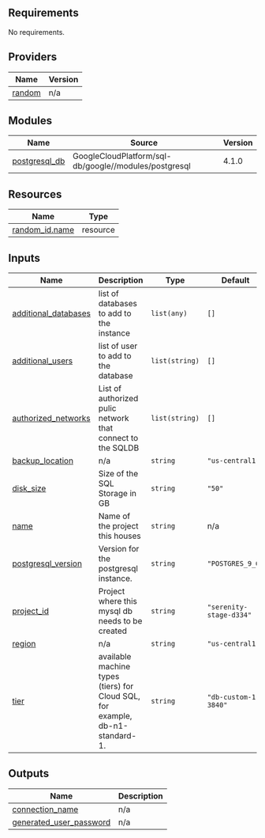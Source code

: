 ## Requirements

No requirements.

## Providers

| Name | Version |
|------|---------|
| <a name="provider_random"></a> [random](#provider\_random) | n/a |

## Modules

| Name | Source | Version |
|------|--------|---------|
| <a name="module_postgresql_db"></a> [postgresql\_db](#module\_postgresql\_db) | GoogleCloudPlatform/sql-db/google//modules/postgresql | 4.1.0 |

## Resources

| Name | Type |
|------|------|
| [random_id.name](https://registry.terraform.io/providers/hashicorp/random/latest/docs/resources/id) | resource |

## Inputs

| Name | Description | Type | Default | Required |
|------|-------------|------|---------|:--------:|
| <a name="input_additional_databases"></a> [additional\_databases](#input\_additional\_databases) | list of databases to add to the instance | `list(any)` | `[]` | no |
| <a name="input_additional_users"></a> [additional\_users](#input\_additional\_users) | list of user to add to the database | `list(string)` | `[]` | no |
| <a name="input_authorized_networks"></a> [authorized\_networks](#input\_authorized\_networks) | List of authorized pulic network that connect to the SQLDB | `list(string)` | `[]` | no |
| <a name="input_backup_location"></a> [backup\_location](#input\_backup\_location) | n/a | `string` | `"us-central1"` | no |
| <a name="input_disk_size"></a> [disk\_size](#input\_disk\_size) | Size of the SQL Storage in GB | `string` | `"50"` | no |
| <a name="input_name"></a> [name](#input\_name) | Name of the project this houses | `string` | n/a | yes |
| <a name="input_postgresql_version"></a> [postgresql\_version](#input\_postgresql\_version) | Version for the postgresql instance. | `string` | `"POSTGRES_9_6"` | no |
| <a name="input_project_id"></a> [project\_id](#input\_project\_id) | Project where this mysql db needs to be created | `string` | `"serenity-stage-d334"` | no |
| <a name="input_region"></a> [region](#input\_region) | n/a | `string` | `"us-central1"` | no |
| <a name="input_tier"></a> [tier](#input\_tier) | available machine types (tiers) for Cloud SQL, for example, db-n1-standard-1. | `string` | `"db-custom-1-3840"` | no |

## Outputs

| Name | Description |
|------|-------------|
| <a name="output_connection_name"></a> [connection\_name](#output\_connection\_name) | n/a |
| <a name="output_generated_user_password"></a> [generated\_user\_password](#output\_generated\_user\_password) | n/a |

